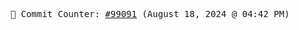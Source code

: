 <p align="center">
    <samp>
        📮 Commit Counter: <a href="https://github.com/Javascript-void0/Javascript-void0/commits/main">#99091</a> (August 18, 2024 @ 04:42 PM)
    </samp>
</p>
